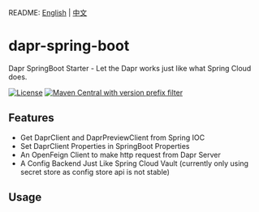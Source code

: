 README: [English](README.md) | [中文](README-zh_CN.md)

# dapr-spring-boot
Dapr SpringBoot Starter - Let the Dapr works just like what Spring Cloud does.

[![License](https://img.shields.io/github/license/fangkehou-team/dapr-spring.svg)](LICENSE)
[![Maven Central with version prefix filter](https://img.shields.io/maven-central/v/icu.fangkehou/dapr-spring-boot-starter.svg)](http://search.maven.org/#search%7Cga%7C1%7Cg%3A%22icu.fangkehou%22%20dapr)

## Features

- Get DaprClient and DaprPreviewClient from Spring IOC
- Set DaprClient Properties in SpringBoot Properties
- An OpenFeign Client to make http request from Dapr Server
- A Config Backend Just Like Spring Cloud Vault (currently only using secret store as config store api is not stable)


## Usage
